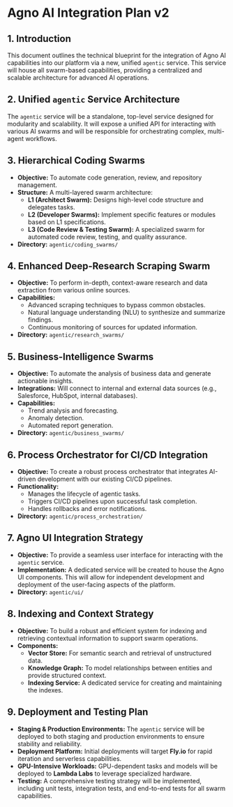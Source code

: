 # Agno AI Integration Plan v2

## 1. Introduction

This document outlines the technical blueprint for the integration of Agno AI capabilities into our platform via a new, unified `agentic` service. This service will house all swarm-based capabilities, providing a centralized and scalable architecture for advanced AI operations.

## 2. Unified `agentic` Service Architecture

The `agentic` service will be a standalone, top-level service designed for modularity and scalability. It will expose a unified API for interacting with various AI swarms and will be responsible for orchestrating complex, multi-agent workflows.

## 3. Hierarchical Coding Swarms

-   **Objective:** To automate code generation, review, and repository management.
-   **Structure:** A multi-layered swarm architecture:
    -   **L1 (Architect Swarm):** Designs high-level code structure and delegates tasks.
    -   **L2 (Developer Swarms):** Implement specific features or modules based on L1 specifications.
    -   **L3 (Code Review & Testing Swarm):** A specialized swarm for automated code review, testing, and quality assurance.
-   **Directory:** `agentic/coding_swarms/`

## 4. Enhanced Deep-Research Scraping Swarm

-   **Objective:** To perform in-depth, context-aware research and data extraction from various online sources.
-   **Capabilities:**
    -   Advanced scraping techniques to bypass common obstacles.
    -   Natural language understanding (NLU) to synthesize and summarize findings.
    -   Continuous monitoring of sources for updated information.
-   **Directory:** `agentic/research_swarms/`

## 5. Business-Intelligence Swarms

-   **Objective:** To automate the analysis of business data and generate actionable insights.
-   **Integrations:** Will connect to internal and external data sources (e.g., Salesforce, HubSpot, internal databases).
-   **Capabilities:**
    -   Trend analysis and forecasting.
    -   Anomaly detection.
    -   Automated report generation.
-   **Directory:** `agentic/business_swarms/`

## 6. Process Orchestrator for CI/CD Integration

-   **Objective:** To create a robust process orchestrator that integrates AI-driven development with our existing CI/CD pipelines.
-   **Functionality:**
    -   Manages the lifecycle of agentic tasks.
    -   Triggers CI/CD pipelines upon successful task completion.
    -   Handles rollbacks and error notifications.
-   **Directory:** `agentic/process_orchestration/`

## 7. Agno UI Integration Strategy

-   **Objective:** To provide a seamless user interface for interacting with the `agentic` service.
-   **Implementation:** A dedicated service will be created to house the Agno UI components. This will allow for independent development and deployment of the user-facing aspects of the platform.
-   **Directory:** `agentic/ui/`

## 8. Indexing and Context Strategy

-   **Objective:** To build a robust and efficient system for indexing and retrieving contextual information to support swarm operations.
-   **Components:**
    -   **Vector Store:** For semantic search and retrieval of unstructured data.
    -   **Knowledge Graph:** To model relationships between entities and provide structured context.
    -   **Indexing Service:** A dedicated service for creating and maintaining the indexes.

## 9. Deployment and Testing Plan

-   **Staging & Production Environments:** The `agentic` service will be deployed to both staging and production environments to ensure stability and reliability.
-   **Deployment Platform:** Initial deployments will target **Fly.io** for rapid iteration and serverless capabilities.
-   **GPU-Intensive Workloads:** GPU-dependent tasks and models will be deployed to **Lambda Labs** to leverage specialized hardware.
-   **Testing:** A comprehensive testing strategy will be implemented, including unit tests, integration tests, and end-to-end tests for all swarm capabilities.
